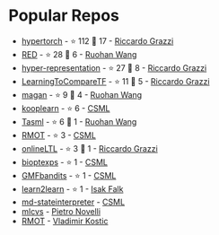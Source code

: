 # Popular Repos

- [hypertorch](https://github.com/prolearner/hypertorch) - ⭐ 112 🍴 17 - [Riccardo Grazzi](https://github.com/prolearner)
- [RED](https://github.com/RuohanW/RED) - ⭐ 28 🍴 6 - [Ruohan Wang](https://github.com/RuohanW)
- [hyper-representation](https://github.com/prolearner/hyper-representation) - ⭐ 27 🍴 8 - [Riccardo Grazzi](https://github.com/prolearner)
- [LearningToCompareTF](https://github.com/prolearner/LearningToCompareTF) - ⭐ 11 🍴 5 - [Riccardo Grazzi](https://github.com/prolearner)
- [magan](https://github.com/RuohanW/magan) - ⭐ 9 🍴 4 - [Ruohan Wang](https://github.com/RuohanW)
- [kooplearn](https://github.com/CSML-IIT-UCL/kooplearn) - ⭐ 6 - [CSML](https://github.com/CSML-IIT-UCL)
- [Tasml](https://github.com/RuohanW/Tasml) - ⭐ 6 🍴 1 - [Ruohan Wang](https://github.com/RuohanW)
- [RMOT](https://github.com/CSML-IIT-UCL/RMOT) - ⭐ 3 - [CSML](https://github.com/CSML-IIT-UCL)
- [onlineLTL](https://github.com/prolearner/onlineLTL) - ⭐ 3 🍴 1 - [Riccardo Grazzi](https://github.com/prolearner)
- [bioptexps](https://github.com/CSML-IIT-UCL/bioptexps) - ⭐ 1 - [CSML](https://github.com/CSML-IIT-UCL)
- [GMFbandits](https://github.com/CSML-IIT-UCL/GMFbandits) - ⭐ 1 - [CSML](https://github.com/CSML-IIT-UCL)
- [learn2learn](https://github.com/IsakFalk/learn2learn) - ⭐ 1 - [Isak Falk](https://github.com/IsakFalk)
- [md-stateinterpreter](https://github.com/CSML-IIT-UCL/md-stateinterpreter) - [CSML](https://github.com/CSML-IIT-UCL)
- [mlcvs](https://github.com/Pietronvll/mlcvs) - [Pietro Novelli](https://github.com/Pietronvll)
- [RMOT](https://github.com/vladi-iit/RMOT) - [Vladimir Kostic](https://github.com/vladi-iit)

